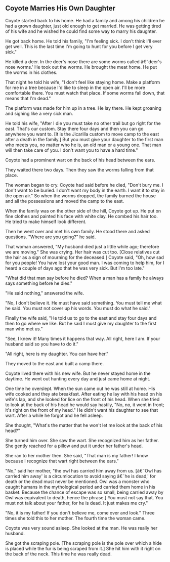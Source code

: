## Coyote Marries His Own Daughter

Coyote started back to his home. He had a family and among his children he had a grown daughter, just old enough to get married. He was getting tired of his wife and he wished he could find some way to marry his daughter.

He got back home. He told his family, "I'm feeling sick. I don't think I'll ever get well. This is the last time I'm going to hunt for you before I get very sick."

He killed a deer. In the deer's nose there are some worms called â€˜deer's nose worms.' He took out the worms. He brought the meat home. He put the worms in his clothes.

That night he told his wife, "I don't feel like staying home. Make a platform for me in a tree because I'd like to sleep in the open air. I'll be more comfortable there. You must watch that place. If some worms fall down, that means that I'm dead."

The platform was made for him up in a tree. He lay there. He kept groaning and sighing like a very sick man.

He told his wife, "After I die you must take no other trail but go right for the east. That's our custom. Stay there four days and then you can go anywhere you want to. [It is the Jicarilla custom to move camp to the east after a death in the family.] But you must give your daughter to the first man who meets you, no matter who he is, an old man or a young one. That man will then take care of you. I don't want you to have a hard time."

Coyote had a prominent wart on the back of his head between the ears.

They waited there two days. Then they saw the worms falling from that place.

The woman began to cry. Coyote had said before he died, "Don't bury me. I don't want to be buried. I don't want my body in the earth. I want it to stay in the open air." So when the worms dropped, the family burned the house and all the possessions and moved the camp to the east.

When the family was on the other side of the hill, Coyote got up. He put on fine clothes and painted his face with white clay. He combed his hair too. He tried to make himself look different.

Then he went over and met his own family. He stood there and asked questions. "Where are you going?" he said.

That woman answered, "My husband died just a little while ago; therefore we are moving." She was crying. Her hair was cut too. [Close relatives cut the hair as a sign of mourning for the deceased.] Coyote said, "Oh, how sad for you people! You have lost your good man. I was coming to help him, for I heard a couple of days ago that he was very sick. But I'm too late."

"What did that man say before he died? When a man has a family he always says something before he dies."

"He said nothing," answered the wife.

"No, I don't believe it. He must have said something. You must tell me what he said. You must not cover up his words. You must do what he said."

Finally the wife said, "He told us to go to the east and stay four days and then to go where we like. But he said I must give my daughter to the first man who met us."

"See, I knew it! Many times it happens that way. All right, here I am. If your husband said so you have to do it."

"All right, here is my daughter. You can have her."

They moved to the east and built a camp there.

Coyote lived there with his new wife. But he never stayed home in the daytime. He went out hunting every day and just came home at night.

One time he overslept. When the sun came out he was still at home. His wife cooked and they ate breakfast. After eating he lay with his head on his wife's lap, and she looked for lice on the front of his head. When she tried to look at the back of his head he would say hastily, "No, no, it went in front; it's right on the front of my head." He didn't want his daughter to see that wart. After a while he forgot and he fell asleep.

She thought, "What's the matter that he won't let me look at the back of his head?"

She turned him over. She saw the wart. She recognized him as her father. She gently reached for a pillow and put it under her father's head.

She ran to her mother then. She said, "That man is my father! I know because I recognize that wart right between the ears."

"No," said her mother, "the owl has carried him away from us. [â€˜Owl has carried him away' is a circumlocution to avoid saying â€˜he is dead,' for death or the dead must never be mentioned. Owl was a monster who caught humans in the mythological period and carried them home in his basket. Because the chance of escape was so small, being carried away by Owl was equivalent to death, hence the phrase.] You must not say that. You must not talk about your father, for he is dead. It just makes me cry."

"No, it is my father! If you don't believe me, come over and look." Three times she told this to her mother. The fourth time the woman came.

Coyote was very sound asleep. She looked at the man. He was really her husband.

She got the scraping pole. [The scraping pole is the pole over which a hide is placed while the fur is being scraped from it.] She hit him with it right on the back of the neck. This time he was really dead.
